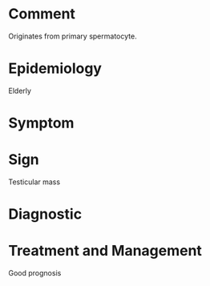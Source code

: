 # Comment

Originates from primary spermatocyte.

# Epidemiology

Elderly

# Symptom

# Sign

Testicular mass

# Diagnostic

# Treatment and Management

Good prognosis
